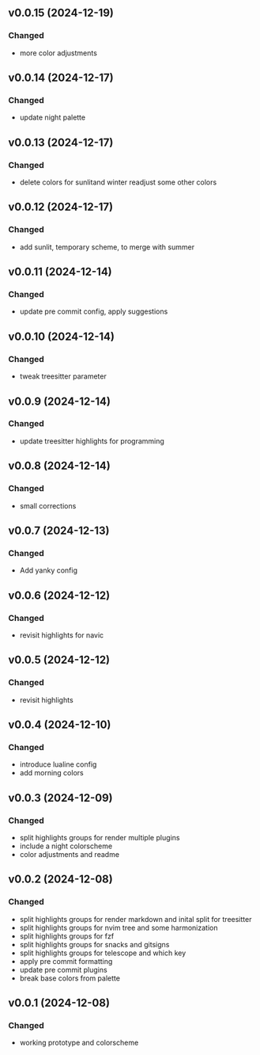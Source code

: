 ## v0.0.15 (2024-12-19)

### Changed

- more color adjustments

## v0.0.14 (2024-12-17)

### Changed

- update night palette

## v0.0.13 (2024-12-17)

### Changed

- delete colors for sunlitand winter readjust some other colors

## v0.0.12 (2024-12-17)

### Changed

- add sunlit, temporary scheme, to merge with summer

## v0.0.11 (2024-12-14)

### Changed

- update pre commit config, apply suggestions

## v0.0.10 (2024-12-14)

### Changed

- tweak treesitter parameter

## v0.0.9 (2024-12-14)

### Changed

- update treesitter highlights for programming

## v0.0.8 (2024-12-14)

### Changed

- small corrections

## v0.0.7 (2024-12-13)

### Changed

- Add yanky config

## v0.0.6 (2024-12-12)

### Changed

- revisit highlights for navic

## v0.0.5 (2024-12-12)

### Changed

- revisit highlights

## v0.0.4 (2024-12-10)

### Changed

- introduce lualine config
- add morning colors

## v0.0.3 (2024-12-09)

### Changed

- split highlights groups for render multiple plugins
- include a night colorscheme
- color adjustments and readme

## v0.0.2 (2024-12-08)

### Changed

- split highlights groups for render markdown and inital split for treesitter
- split highlights groups for nvim tree and some harmonization
- split highlights groups for fzf
- split highlights groups for snacks and gitsigns
- split highlights groups for telescope and which key
- apply pre commit formatting
- update pre commit plugins
- break base colors from palette

## v0.0.1 (2024-12-08)

### Changed

- working prototype and colorscheme
